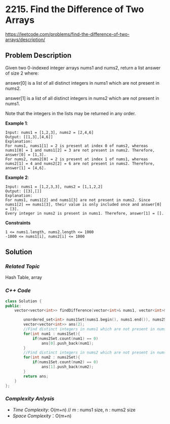 # 2215. Find the Difference of Two Arrays
https://leetcode.com/problems/find-the-difference-of-two-arrays/description/

## Problem Description

Given two 0-indexed integer arrays nums1 and nums2, return a list answer of size 2 where:

answer[0] is a list of all distinct integers in nums1 which are not present in nums2.

answer[1] is a list of all distinct integers in nums2 which are not present in nums1.

Note that the integers in the lists may be returned in any order.

**Example 1**:
```
Input: nums1 = [1,2,3], nums2 = [2,4,6]
Output: [[1,3],[4,6]]
Explanation:
For nums1, nums1[1] = 2 is present at index 0 of nums2, whereas nums1[0] = 1 and nums1[2] = 3 are not present in nums2. Therefore, answer[0] = [1,3].
For nums2, nums2[0] = 2 is present at index 1 of nums1, whereas nums2[1] = 4 and nums2[2] = 6 are not present in nums2. Therefore, answer[1] = [4,6].
```
**Example 2**:
```
Input: nums1 = [1,2,3,3], nums2 = [1,1,2,2]
Output: [[3],[]]
Explanation:
For nums1, nums1[2] and nums1[3] are not present in nums2. Since nums1[2] == nums1[3], their value is only included once and answer[0] = [3].
Every integer in nums2 is present in nums1. Therefore, answer[1] = [].
```

**Constraints**
```
1 <= nums1.length, nums2.length <= 1000
-1000 <= nums1[i], nums2[i] <= 1000
```

## Solution

### _Related Topic_
   Hash Table, array

### _C++ Code_
```cpp
class Solution {
public:
    vector<vector<int>> findDifference(vector<int>& nums1, vector<int>& nums2) {

        unordered_set<int> nums1Set(nums1.begin(), nums1.end()), nums2Set(nums2.begin(), nums2.end());
        vector<vector<int>> ans(2);
        //Find distinct integers in nums1 which are not present in nums2.
        for(int num1 : nums1Set){
            if(nums2Set.count(num1) == 0)
                ans[0].push_back(num1);
        }
        //Find distinct integers in nums2 which are not present in nums1.
        for(int num2 : nums2Set){
            if(nums1Set.count(num2) == 0)
                ans[1].push_back(num2);
        }
        return ans;
    }
};
```

### _Complexity Anlysis_
- _Time Complexity_: O(m+n) // m : nums1 size, n : nums2 size
- _Space Complexity_：O(m+n)
